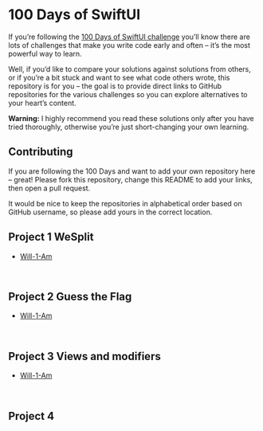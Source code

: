# 100 Days of SwiftUI

If you’re following the [100 Days of SwiftUI challenge](https://www.hackingwithswift.com/100/swiftui) you’ll know there are lots of challenges that make you write code early and often – it’s the most powerful way to learn.

Well, if you’d like to compare your solutions against solutions from others, or if you’re a bit stuck and want to see what code others wrote, this repository is for you – the goal is to provide direct links to GitHub repositories for the various challenges so you can explore alternatives to your heart’s content.

**Warning:** I highly recommend you read these solutions only after you have tried thoroughly, otherwise you’re just short-changing your own learning.


## Contributing

If you are following the 100 Days and want to add your own repository here – great! Please fork this repository, change this README to add your links, then open a pull request.

It would be nice to keep the repositories in alphabetical order based on GitHub username, so please add yours in the correct location.



## Project 1 WeSplit
* [Will-1-Am](https://github.com/Will-1-Am/SwiftUI100/tree/master/Project01)

<p>&nbsp;</p>

## Project 2 Guess the Flag
* [Will-1-Am](https://github.com/Will-1-Am/SwiftUI100/tree/master/Project02)

<p>&nbsp;</p>

## Project 3 Views and modifiers
* [Will-1-Am](https://github.com/Will-1-Am/SwiftUI100/tree/master/Project03)

<p>&nbsp;</p>

## Project 4
